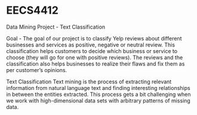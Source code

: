 # EECS4412
Data Mining Project - Text Classification

Goal - The goal of our project is to classify Yelp reviews about different businesses and services as
positive, negative or neutral review. This classification helps customers to decide which
business or service to choose (they will go for one with positive reviews). The reviews and the
classification also helps businesses to realize their flaws and fix them as per customer’s
opinions.

Text Classification
Text mining is the process of extracting relevant information from natural language text and
finding interesting relationships in between the entities extracted. This process gets a bit
challenging when we work with high-dimensional data sets with arbitrary patterns of missing
data.
